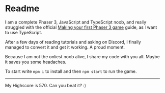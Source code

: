 # Readme

I am a complete Phaser 3, JavaScript and TypeScript noob, and really struggled with the official [Making your first Phaser 3 game](https://phaser.io/tutorials/making-your-first-phaser-3-game/part1) guide, as I want to use TypeScript.

After a few days of reading tutorials and asking on Discord, I finally managed to convert it and get it working. A proud moment.

Because I am not the onliest noob alive, I share my code with you all. Maybe it saves you some headaches.

To start write `npm i` to install and then `npm start` to run the game.

---

My Highscore is 570. Can you beat it? :)

